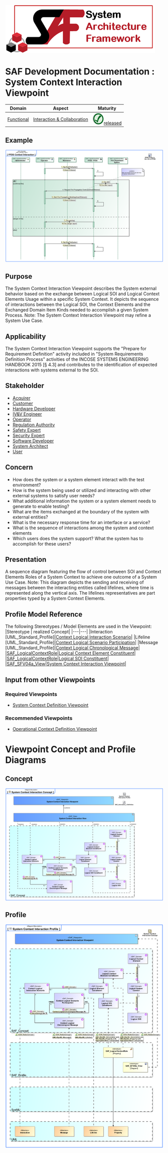 ![System Architecture Framework](../../diagrams/Logo_SAF.png)
# SAF Development Documentation : System Context Interaction Viewpoint
|**Domain**|**Aspect**|**Maturity**|
| --- | --- | --- |
|[Functional](../../domains.md#Domain-Functional)|[Interaction & Collaboration](../../aspects.md#Aspect-Interaction-&-Collaboration)|![Released](../../diagrams/Symbol_confirmed.svg.png )[released](../../using-saf/maturity.md#released)|
## Example
![FFDS Context Interaction](../../diagrams/FFDS-Context-Interaction.svg)
## Purpose
The System Context Interaction Viewpoint describes the System external behavior based on the exchange between Logical SOI and Logical Context Elements Usage within a specific System Context. It depicts the sequence of interactions between the Logical SOI, the Context Elements and the Exchanged Domain Item Kinds needed to accomplish a given System Process. 
Note: The System Context Interaction Viewpoint may refine a System Use Case.
## Applicability
The System Context Interaction Viewpoint supports the "Prepare for Requirement Definition" activity included in "System Requirements Definition Process" activities of the INCOSE SYSTEMS ENGINEERING HANDBOOK 2015 [§ 4.3] and contributes to the identification of expected interactions with systems external to the SOI.
## Stakeholder
* [Acquirer](../../stakeholders.md#Acquirer)
* [Customer](../../stakeholders.md#Customer)
* [Hardware Developer](../../stakeholders.md#Hardware-Developer)
* [IV&V Engineer](../../stakeholders.md#IV&V-Engineer)
* [Operator](../../stakeholders.md#Operator)
* [Regulation Authority](../../stakeholders.md#Regulation-Authority)
* [Safety Expert](../../stakeholders.md#Safety-Expert)
* [Security Expert](../../stakeholders.md#Security-Expert)
* [Software Developer](../../stakeholders.md#Software-Developer)
* [System Architect](../../stakeholders.md#System-Architect)
* [User](../../stakeholders.md#User)
## Concern
* How does the system or a system element interact with the test environment?
* How is the system being used or utilized and interacting with other external systems to satisfy user needs?
* What additional information the system or a system element needs to generate to enable testing?
* What are the items exchanged at the boundary of the system with external entities?
* What is the necessary response time for an interface or a service?
* What is the sequence of interactions among the system and context elements
* Which users does the system support? What the system has to accomplish for these users?
## Presentation
A sequence diagram featuring the flow of control between SOI and Context Elements Roles of a System Context to achieve one outcome of a System Use Case. 
Note: This diagram depicts the sending and receiving of messages between the interacting entities called lifelines, where time is represented along the vertical axis. The lifelines representatives are part properties typed by a System Context Elements.

## Profile Model Reference
The following Stereotypes / Model Elements are used in the Viewpoint:
|Stereotype | realized Concept|
|---|---|
|Interaction [UML_Standard_Profile]|[Context Logical Interaction Scenario](../concept/concepts.md#Context-Logical-Interaction-Scenario)|
|Lifeline [UML_Standard_Profile]|[Context Logical Scenario Participation](../concept/concepts.md#Context-Logical-Scenario-Participation)|
|Message [UML_Standard_Profile]|[Context Logical Chronological Message](../concept/concepts.md#Context-Logical-Chronological-Message)|
|[SAF_LogicalContextRole](../../stereotypes.md#SAF_LogicalContextRole)|[Logical Context Element Constituent](../concept/concepts.md#Logical-Context-Element-Constituent)|
|[SAF_LogicalContextRole](../../stereotypes.md#SAF_LogicalContextRole)|[Logical SOI Constituent](../concept/concepts.md#Logical-SOI-Constituent)|
|[SAF_SFV04a_View](../../stereotypes.md#SAF_SFV04a_View)|[System Context Interaction Viewpoint](../concept/concepts.md#System-Context-Interaction-Viewpoint)|
## Input from other Viewpoints
### Required Viewpoints
* [System Context Definition Viewpoint](System-Context-Definition-Viewpoint.md)
### Recommended Viewpoints
* [Operational Context Definition Viewpoint](Operational-Context-Definition-Viewpoint.md)
# Viewpoint Concept and Profile Diagrams
## Concept
![System Context Interaction Concept](diagrams/System-Context-Interaction-Concept.svg)
## Profile
![System Context Interaction Profile](diagrams/System-Context-Interaction-Profile.svg)
